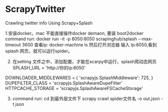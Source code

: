 # ScrapyTwitter
Crawling twitter info Using Scrapy+Splash

1.安装docker。mac 不能直接操作docker demaon, 要装 boot2docker
command run: docker run -it -p 8050:8050 scrapinghub/splash --max-timeout 3600
查看ip: docker-machine ls
然后打开浏览器 输入 Ip:8050,看到splash 网页，就可以运行spider。

2. 在setting 文件之中，添加配置，才能在scarpy中运行，splash爬动态网页
SPLASH_URL = 'http://你的ip:8050'

DOWNLOADER_MIDDLEWARES = {
    'scrapyjs.SplashMiddleware': 725,
}
DUPEFILTER_CLASS = 'scrapyjs.SplashAwareDupeFilter'
HTTPCACHE_STORAGE = 'scrapyjs.SplashAwareFSCacheStorage'



3. command run:
cd 到最外层文件下
scrapy   crawl spider文件名 -o out.json -t json

